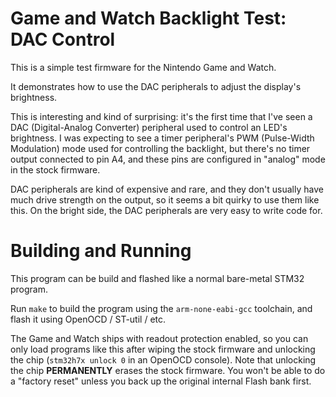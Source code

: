 # Game and Watch Backlight Test: DAC Control

This is a simple test firmware for the Nintendo Game and Watch.

It demonstrates how to use the DAC peripherals to adjust the display's brightness.

This is interesting and kind of surprising: it's the first time that I've seen a DAC (Digital-Analog Converter) peripheral used to control an LED's brightness. I was expecting to see a timer peripheral's PWM (Pulse-Width Modulation) mode used for controlling the backlight, but there's no timer output connected to pin A4, and these pins are configured in "analog" mode in the stock firmware.

DAC peripherals are kind of expensive and rare, and they don't usually have much drive strength on the output, so it seems a bit quirky to use them like this. On the bright side, the DAC peripherals are very easy to write code for.

# Building and Running

This program can be build and flashed like a normal bare-metal STM32 program.

Run `make` to build the program using the `arm-none-eabi-gcc` toolchain, and flash it using OpenOCD / ST-util / etc.

The Game and Watch ships with readout protection enabled, so you can only load programs like this after wiping the stock firmware and unlocking the chip (`stm32h7x unlock 0` in an OpenOCD console). Note that unlocking the chip **PERMANENTLY** erases the stock firmware. You won't be able to do a "factory reset" unless you back up the original internal Flash bank first.
